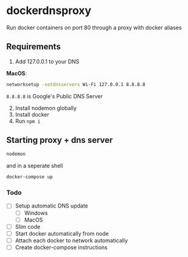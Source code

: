 # dockerdnsproxy
Run docker containers on port 80 through a proxy with docker aliases

## Requirements

1. Add 127.0.0.1 to your DNS

**MacOS**:

```sh
networksetup -setdnsservers Wi-Fi 127.0.0.1 8.8.8.8
```
`8.8.8.8` is Google's Public DNS Server

2. Install nodemon globally
3. Install docker
4. Run `npm i`


## Starting proxy + dns server
```sh
nodemon
```
and in a seperate shell
```sh
docker-compose up
```

### Todo

- [ ] Setup automatic DNS update
  - [ ] Windows
  - [ ] MacOS
- [ ] Slim code
- [ ] Start docker automatically from node
- [ ] Attach each docker to network automatically
- [ ] Create docker-compose instructions